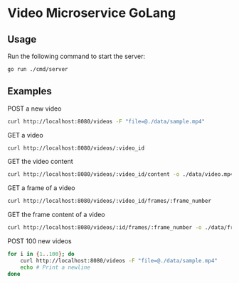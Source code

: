 # Video Microservice GoLang

## Usage

Run the following command to start the server:

```sh
go run ./cmd/server
```

## Examples

POST a new video

```sh
curl http://localhost:8080/videos -F "file=@./data/sample.mp4"
```

GET a video

```sh
curl http://localhost:8080/videos/:video_id
```

GET the video content

```sh
curl http://localhost:8080/videos/:video_id/content -o ./data/video.mp4
```

GET a frame of a video

```sh
curl http://localhost:8080/videos/:video_id/frames/:frame_number
```

GET the frame content of a video

```sh
curl http://localhost:8080/videos/:id/frames/:frame_number -o ./data/frame.png
```

POST 100 new videos

```sh
for i in {1..100}; do
    curl http://localhost:8080/videos -F "file=@./data/sample.mp4"
    echo # Print a newline
done
```
